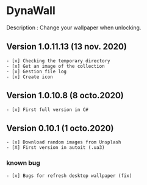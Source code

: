 # DynaWall

Description : Change your wallpaper when unlocking.

## Version 1.0.11.13 (13 nov. 2020)
    - [x] Checking the temporary directory
    - [x] Get an image of the collection
    - [x] Gestion file log
    - [x] Create icon

## Version 1.0.10.8 (8 octo.2020)
    - [x] First full version in C#

## Version 0.10.1 (1 octo.2020)
    - [x] Download random images from Unsplash
    - [X] First version in autoit (.ua3)

### known bug
    - [x] Bugs for refresh desktop wallpaper (fix)